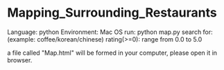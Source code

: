 # Mapping_Surrounding_Restaurants

Language: python
Environment: Mac OS
run: python map.py
search for: (example: coffee/korean/chinese)
rating(>=0): range from 0.0 to 5.0

a file called "Map.html" will be formed in your computer, please open it in browser.

